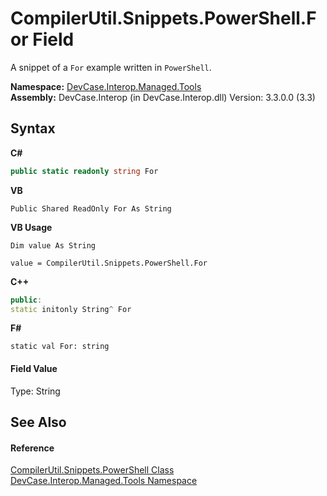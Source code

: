 # CompilerUtil.Snippets.PowerShell.For Field
 

A snippet of a `For` example written in `PowerShell`.

**Namespace:**&nbsp;<a href="N_DevCase_Interop_Managed_Tools">DevCase.Interop.Managed.Tools</a><br />**Assembly:**&nbsp;DevCase.Interop (in DevCase.Interop.dll) Version: 3.3.0.0 (3.3)

## Syntax

**C#**<br />
``` C#
public static readonly string For
```

**VB**<br />
``` VB
Public Shared ReadOnly For As String
```

**VB Usage**<br />
``` VB Usage
Dim value As String

value = CompilerUtil.Snippets.PowerShell.For

```

**C++**<br />
``` C++
public:
static initonly String^ For
```

**F#**<br />
``` F#
static val For: string
```


#### Field Value
Type: String

## See Also


#### Reference
<a href="T_DevCase_Interop_Managed_Tools_CompilerUtil_Snippets_PowerShell">CompilerUtil.Snippets.PowerShell Class</a><br /><a href="N_DevCase_Interop_Managed_Tools">DevCase.Interop.Managed.Tools Namespace</a><br />